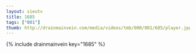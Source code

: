 ```yaml
--- 
layout: sieutv
title: 1685
tags: ["001"]
thumb: http://drainmainvein.com/media/videos/tmb/000/001/685/player.jpg
---
```

{% include drainmainvein key="1685" %} 
